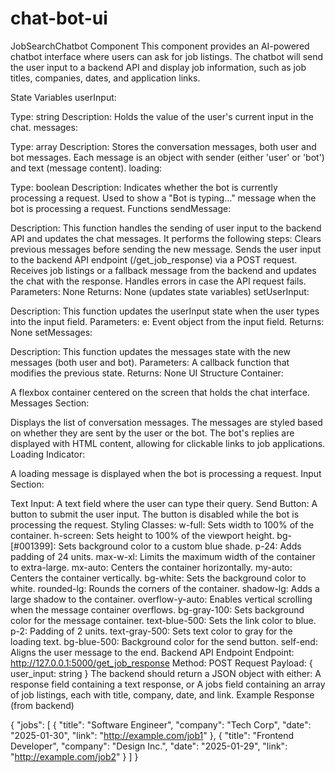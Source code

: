 # chat-bot-ui

JobSearchChatbot Component
This component provides an AI-powered chatbot interface where users can ask for job listings. The chatbot will send the user input to a backend API and display job information, such as job titles, companies, dates, and application links.

State Variables
userInput:

Type: string
Description: Holds the value of the user's current input in the chat.
messages:

Type: array
Description: Stores the conversation messages, both user and bot messages. Each message is an object with sender (either 'user' or 'bot') and text (message content).
loading:

Type: boolean
Description: Indicates whether the bot is currently processing a request. Used to show a "Bot is typing..." message when the bot is processing a request.
Functions
sendMessage:

Description:
This function handles the sending of user input to the backend API and updates the chat messages.
It performs the following steps:
Clears previous messages before sending the new message.
Sends the user input to the backend API endpoint (/get_job_response) via a POST request.
Receives job listings or a fallback message from the backend and updates the chat with the response.
Handles errors in case the API request fails.
Parameters: None
Returns: None (updates state variables)
setUserInput:

Description:
This function updates the userInput state when the user types into the input field.
Parameters:
e: Event object from the input field.
Returns: None
setMessages:

Description:
This function updates the messages state with the new messages (both user and bot).
Parameters:
A callback function that modifies the previous state.
Returns: None
UI Structure
Container:

A flexbox container centered on the screen that holds the chat interface.
Messages Section:

Displays the list of conversation messages. The messages are styled based on whether they are sent by the user or the bot.
The bot's replies are displayed with HTML content, allowing for clickable links to job applications.
Loading Indicator:

A loading message is displayed when the bot is processing a request.
Input Section:

Text Input: A text field where the user can type their query.
Send Button: A button to submit the user input. The button is disabled while the bot is processing the request.
Styling Classes:
w-full: Sets width to 100% of the container.
h-screen: Sets height to 100% of the viewport height.
bg-[#001399]: Sets background color to a custom blue shade.
p-24: Adds padding of 24 units.
max-w-xl: Limits the maximum width of the container to extra-large.
mx-auto: Centers the container horizontally.
my-auto: Centers the container vertically.
bg-white: Sets the background color to white.
rounded-lg: Rounds the corners of the container.
shadow-lg: Adds a large shadow to the container.
overflow-y-auto: Enables vertical scrolling when the message container overflows.
bg-gray-100: Sets background color for the message container.
text-blue-500: Sets the link color to blue.
p-2: Padding of 2 units.
text-gray-500: Sets text color to gray for the loading text.
bg-blue-500: Background color for the send button.
self-end: Aligns the user message to the end.
Backend API Endpoint
Endpoint: http://127.0.0.1:5000/get_job_response
Method: POST
Request Payload:
{ user_input: string }
The backend should return a JSON object with either:
A response field containing a text response, or
A jobs field containing an array of job listings, each with title, company, date, and link.
Example Response (from backend)

{
  "jobs": [
    {
      "title": "Software Engineer",
      "company": "Tech Corp",
      "date": "2025-01-30",
      "link": "http://example.com/job1"
    },
    {
      "title": "Frontend Developer",
      "company": "Design Inc.",
      "date": "2025-01-29",
      "link": "http://example.com/job2"
    }
  ]
}









